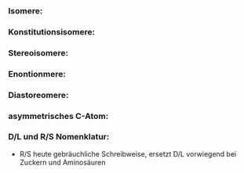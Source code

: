 
### Isomere:
### Konstitutionsisomere:
### Stereoisomere:
### Enontionmere:
### Diastoreomere:
### asymmetrisches C-Atom:
### D/L und R/S Nomenklatur:
- R/S heute gebräuchliche Schreibweise, ersetzt D/L vorwiegend bei Zuckern und Aminosäuren